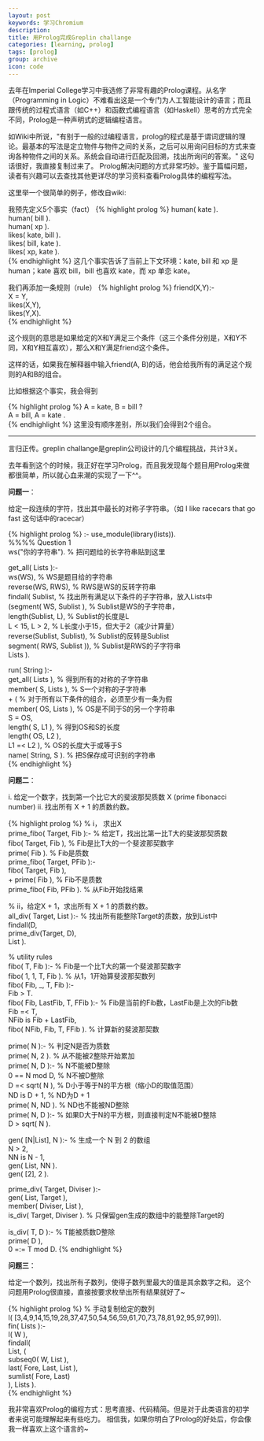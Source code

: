 ```yaml
---
layout: post
keywords: 学习Chromium
description: 
title: 用Prolog完成Greplin challange
categories: [learning, prolog]
tags: [prolog]
group: archive
icon: code
---
```

去年在Imperial College学习中我选修了非常有趣的Prolog课程。从名字（Programming in Logic）不难看出这是一个专门为人工智能设计的语言；而且跟传统的过程式语言（如C++）和函数式编程语言（如Haskell）思考的方式完全不同，Prolog是一种声明式的逻辑编程语言。

如Wiki中所说，"有别于一般的过编程语言，prolog的程式是基于谓词逻辑的理论。最基本的写法是定立物件与物件之间的关系，之后可以用询问目标的方式来查询各种物件之间的关系。系统会自动进行匹配及回溯，找出所询问的答案。" 这句话很好，我直接复制过来了。 Prolog解决问题的方式非常巧妙。鉴于篇幅问题，读者有兴趣可以去查找其他更详尽的学习资料查看Prolog具体的编程写法。

这里举一个很简单的例子，修改自wiki:

我预先定义5个事实（fact）
{% highlight prolog %}
human( kate ).  
human( bill ).  
human( xp ).  
likes( kate, bill ).  
likes( bill, kate ).  
likes( xp,   kate ).  
{% endhighlight %}
这几个事实告诉了当前上下文环境：kate, bill 和 xp 是 human；kate 喜欢 bill，bill 也喜欢 kate，而 xp 单恋 kate。

我们再添加一条规则（rule）
{% highlight prolog %}
friend(X,Y):-   
  X \= Y,   
  likes(X,Y),   
  likes(Y,X).   
{% endhighlight %}

这个规则的意思是如果给定的X和Y满足三个条件（这三个条件分别是，X和Y不同，X和Y相互喜欢），那么X和Y满足friend这个条件。

这样的话，如果我在解释器中输入friend(A, B)的话，他会给我所有的满足这个规则的A和B的组合。

比如根据这个事实，我会得到

{% highlight prolog %}
A = kate, B = bill ?  
A = bill, A = kate .  
{% endhighlight %}
这里没有顺序差别，所以我们会得到2个组合。
* * *
言归正传。greplin challange是greplin公司设计的几个编程挑战，共计3关。

去年看到这个的时候，我正好在学习Prolog，而且我发现每个题目用Prolog来做都很简单，所以就心血来潮的实现了一下^^。

**问题一**：

给定一段连续的字符，找出其中最长的对称子字符串。（如 I like racecars that go fast 这句话中的racecar）


{% highlight prolog %}
:- use_module(library(lists)).  
%%%% Question 1  
ws("你的字符串").                  % 把问题给的长字符串贴到这里  
  
get_all( Lists ):-  
    ws(WS),                        % WS是题目给的字符串  
    reverse(WS, RWS),              % RWS是WS的反转字符串  
    findall( Sublist,              % 找出所有满足以下条件的子字符串，放入Lists中  
        (segment( WS, Sublist ),   % Sublist是WS的子字符串，  
        length(Sublist, L),        % Sublist的长度是L  
        L < 15, L > 2,             % L长度小于15，但大于2（减少计算量）  
        reverse(Sublist, Sublist), % Sublist的反转是Sublist  
        segment( RWS, Sublist )),  % Sublist是RWS的子字符串  
    Lists ).  
      
run( String ):-  
    get_all( Lists ),              % 得到所有的对称的子字符串  
    member( S, Lists ),            % S一个对称的子字符串  
    \+ (                           % 对于所有以下条件的组合，必须至少有一条为假  
         member( OS, Lists ),      % OS是不同于S的另一个字符串  
         S \= OS,                    
         length( S, L1 ),          % 得到OS和S的长度  
         length( OS, L2 ),  
         L1 =< L2 ),               % OS的长度大于或等于S  
    name( String, S ).             % 把S保存成可识别的字符串  
{% endhighlight %}


**问题二**：

i.  给定一个数字，找到第一个比它大的斐波那契质数 X (prime fibonacci number)
ii. 找出所有 X + 1 的质数约数。

{% highlight prolog %}
% i， 求出X  
prime_fibo( Target, Fib ):-       % 给定T，找出比第一比T大的斐波那契质数  
    fibo( Target, Fib ),          % Fib是比T大的一个斐波那契数字  
    prime( Fib ).                 % Fib是质数  
prime_fibo( Target, PFib ):-        
    fibo( Target, Fib ),            
    \+ prime( Fib ),              % Fib不是质数  
    prime_fibo( Fib, PFib ).      % 从Fib开始找结果  
  
  
% ii，给定X + 1，求出所有 X + 1 的质数约数。  
all_div( Target, List ):-         % 找出所有能整除Target的质数，放到List中  
    findall(D,   
    prime_div(Target, D),   
    List ).  
  
% utility rules  
fibo( T, Fib ):-                  % Fib是一个比T大的第一个斐波那契数字  
    fibo( 1, 1, T, Fib ).         % 从1，1开始算斐波那契数列  
fibo( Fib, _, T, Fib ):-           
    Fib > T.                       
fibo( Fib, LastFib, T, FFib ):-   % Fib是当前的Fib数，LastFib是上次的Fib数  
    Fib =< T,                       
    NFib is Fib + LastFib,          
    fibo( NFib, Fib, T, FFib ).   % 计算新的斐波那契数  
          
prime( N ):-                      % 判定N是否为质数  
    prime( N, 2 ).                % 从不能被2整除开始累加  
prime( N, D ):-                   % N不能被D整除  
    0 =\= N mod D,                % N不被D整除  
    D =< sqrt( N ),               % D小于等于N的平方根（缩小D的取值范围）  
    ND is D + 1,                  % ND为D + 1  
    prime( N, ND ).               % ND也不能被ND整除  
prime( N, D ):-                   % 如果D大于N的平方根，则直接判定N不能被D整除  
    D > sqrt( N ).  
  
gen( [N|List], N ):-              % 生成一个 N 到 2 的数组  
    N > 2,                   
    NN is N - 1,  
    gen( List, NN ).  
gen( [2], 2 ).   
  
prime_div( Target, Diviser ):-      
    gen( List, Target ),  
    member( Diviser, List ),        
    is_div( Target, Diviser ).    % 只保留gen生成的数组中的能整除Target的  
  
is_div( T, D ):-                  % T能被质数D整除  
    prime( D ),                     
    0 =:= T mod D. 
{% endhighlight %}

**问题三**：

给定一个数列，找出所有子数列，使得子数列里最大的值是其余数字之和。
这个问题用Prolog很直接，直接按要求枚举出所有结果就好了~


{% highlight prolog %}
% 手动复制给定的数列  
l( [3,4,9,14,15,19,28,37,47,50,54,56,59,61,70,73,78,81,92,95,97,99]).   
fin( Lists ):-  
    l( W ),                        
    findall(                        
      List, (                                 
        subseq0( W, List ),         
        last( Fore, Last, List ),   
        sumlist( Fore, Last)        
      ), Lists ).       
{% endhighlight %}

我非常喜欢Prolog的编程方式：思考直接、代码精简。但是对于此类语言的初学者来说可能理解起来有些吃力。
相信我，如果你明白了Prolog的好处后，你会像我一样喜欢上这个语言的~

